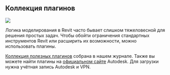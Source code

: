 ## Коллекция плагинов

![](/img/RVP_18/1673727250_block-7-revit-plugins.jpg#rounded)

Логика моделирования в Revit часто бывает слишком тяжеловесной для решения простых задач. Чтобы обойти ограничения стандартных инструментов Revit или расширить их возможности, можно использовать плагины.

[Коллекция полезных плагинов](https://softculture.cc/blog/entries/articles/kollektsiya-plaginov-dlya-revit) собрана в нашем журнале. Также вы можете найти плагины на [официальном сайте](https://apps.autodesk.com/RVT/RU/Home/Index) Autodesk. Для загрузки нужна учётная запись Autodesk и VPN.
